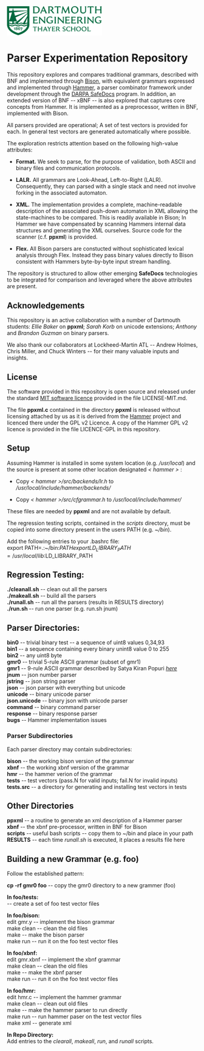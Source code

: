 <img src="logo.png" alt="Thayer Scool of Engineering" width="250"/>

# Parser Experimentation Repository

This repository explores and compares traditional grammars, described
with BNF and implemented through
[Bison](https://www.gnu.org/software/bison), with equivalent grammars
expressed and implemented through
[Hammer](https://gitlab.special-circumstanc.es/hammer/hammer), a
parser combinator framework under development through the [DARPA
SafeDocs](https://www.darpa.mil/program/safe-documents) program. In
addition, an extended version of BNF -- xBNF -- is also explored that
captures core concepts from Hammer. It is implemented as a
preprocessor, written in BNF, implemented with Bison.

All parsers provided are operational; A set of test vectors is
provided for each. In general test vectors are generated automatically where possible.

The exploration restricts attention based on the following high-value
attributes:

* **Format.** We seek to parse, for the purpose of validation, both
ASCII and binary files and communication protocols.

* **LALR.** All grammars are Look-Ahead, Left-to-Right
(LALR). Consequently, they can parsed with a single stack and need not
involve forking in the associated automaton.

* **XML.** The implementation provides a complete, machine-readable
description of the associated push-down automaton in XML allowing the
state-machines to be compared. This is readily available in Bison; In
Hammer we have compensated by scanning Hammers internal data
structures and generating the XML ourselves. Source code for the
scanner (c.f. **ppxml**) is provided.

* **Flex.** All Bison parsers are constucted without sophisticated
lexical analysis through Flex. Instead they pass binary values directly
to Bison consistent with Hammers byte-by-byte input stream handling.

The repository is structured to allow other emerging **SafeDocs**
technologies to be integrated for comparison and leveraged where the
above attributes are present.


## Acknowledgements ##

This repository is an active collaboration with a number of Dartmouth
students: _Ellie Baker_ on **ppxml**; _Sarah Korb_ on unicode
extensions; _Anthony_ and _Brandon Guzman_ on binary parsers.

We also thank our collaborators at Lockheed-Martin ATL -- Andrew
Holmes, Chris Miller, and Chuck Winters -- for their many valuable
inputs and insights.



## License ##

The software provided in this repository is open source and released
under the standard [MIT software licence](https://mit-license.org)
provided in the file LICENSE-MIT.md.

The file **ppxml.c** contained in the directory **ppxml** is released
without licensing attached by us as it is derived from the
[Hammer](https://gitlab.special-circumstanc.es/hammer/hammer) project
and licenced there under the GPL v2 Licence. A copy of the Hammer GPL
v2 licence is provided in the file LICENCE-GPL in this repository.




## Setup ##

Assuming Hammer is installed in some system location
(e.g. _/usr/local_) and the source is present at some other location
designated  _< hammer >_ : 

* Copy _< hammer >/src/backends/lr.h_ to _/usr/local/include/hammer/backends/_

* Copy _< hammer >/src/cfgrammar.h_ to _/usr/local/include/hammer/_

These files are needed by **ppxml** and are not available by default.

The regression testing scripts, contained in the _scripts_ directory,
must be copied into some directory present in the users PATH
(e.g. _~/bin_).

Add the following entries to your .bashrc file:  
export PATH=.:~/bin:$PATH  
export LD_LIBRARY_PATH=/usr/local/lib:$LD_LIBRARY_PATH


## Regression Testing:

**./cleanall.sh** -- clean out all the parsers  
**./makeall.sh** -- build all the parsers  
**./runall.sh** -- run all the parsers (results in RESULTS directory)  
**./run.sh <parser>** -- run one parser (e.g. run.sh jnum)  


## Parser Directories:

**bin0** -- trivial binary test -- a sequence of uint8 values 0,34,93  
**bin1** -- a sequence containing every binary unint8 value 0 to 255  
**bin2** -- any uint8 byte  
**gmr0** -- trivial 5-rule ASCII grammar (subset of gmr1)  
**gmr1** -- 9-rule ASCII grammar described by Satya Kiran Popuri [_here_](https://www.cs.uic.edu/~spopuri/cparser.html)  
**jnum** -- json number parser  
**jstring** -- json string parser  
**json** -- json parser with everything but unicode  
**unicode** -- binary unicode parser  
**json.unicode** -- binary json with unicode parser  
**command** -- binary command parser  
**response** -- binary response parser  
**bugs** -- Hammer implementation issues  


### Parser Subdirectories

Each parser directory may contain subdirectories:  

**bison** -- the working bison version of the grammar  
**xbnf** -- the working xbnf version of the grammar  
**hmr** -- the hammer verion of the grammar  
**tests** -- test vectors (pass.N for valid inputs; fail.N for invalid inputs)  
**tests.src** -- a directory for generating and installing test vectors in tests  


## Other Directories

**ppxml** -- a routine to generate an xml description of a Hammer parser  
**xbnf** -- the xbnf pre-processor, written in BNF for Bison  
**scripts** -- useful bash scripts -- copy them to ~/bin and place in your path  
**RESULTS** -- each time _runall.sh_ is executed, it places a results file here  

## Building a new Grammar (e.g. foo)

Follow the established pattern:

**cp -rf gmr0 foo** -- copy the gmr0 directory to a new grammer (foo)  

**In foo/tests:**  
-- create a set of foo test vector files  

**In foo/bison:**  
edit gmr.y -- implement the bison grammar  
make clean -- clean the old files  
make -- make the bison parser  
make run -- run it on the foo test vector files  

**In foo/xbnf:**  
edit gmr.xbnf -- implement the xbnf grammar  
make clean -- clean the old files  
make -- make the xbnf parser  
make run -- run it on the foo test vector files  

**In foo/hmr:**  
edit hmr.c -- implement the hammer grammar  
make clean -- clean out old files  
make -- make the hammer parser to run directly  
make run -- run hammer paser on the test vector files  
make xml -- generate xml  

**In Repo Directory:**  
Add entries to the _clearall_, _makeall_, _run_, and _runall_ scripts.  



